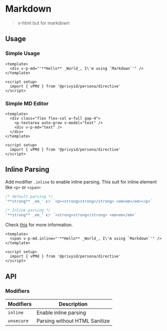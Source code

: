 <script setup>
  import { vPMd } from '.'
  import pTextarea from '../textarea/Textarea.vue'
  import { ref } from 'vue-demi'

  const text = ref('# Hello World\n> This is markdown')
</script>

# Markdown

> v-html but for markdown

## Usage

### Simple Usage
<preview>
  <div v-p-md="'**Hello** _World_, I\'m using `Markdown`'" />
</preview>

```vue
<template>
  <div v-p-md="'**Hello** _World_, I\'m using `Markdown`'" />
</template>

<script setup>
  import { vPMd } from '@privyid/persona/directive'
</script>
```

### Simple MD Editor

<preview class="flex-col">
  <div class="flex flex-col w-full gap-4">
    <p-textarea auto-grow v-model="text" />
    <div v-p-md="text" />
  </div>
</preview>

```vue
<template>
  <div class="flex flex-col w-full gap-4">
    <p-textarea auto-grow v-model="text" />
    <div v-p-md="text" />
  </div>
</template>

<script setup>
  import { vPMd } from '@privyid/persona/directive'
</script>
```

## Inline Parsing

Add modifier `.inline` to enable inline parsing. This suit for inline element like `<p>` or `<span>`

```js
/* default parsing */
'**strong** _em_' 👉 `<p><strong>strong</strong> <em>em</em></p>`

/* Inline parsing */
'**strong** _em_' 👉 `<strong>strong</strong> <em>em</em>`
```
Check [this](https://marked.js.org/using_advanced#inline) for more information.

<preview class="flex-col">
  <span v-p-md.inline="'**Hello** _World_, I\'m using `Markdown`'" />
</preview>

```vue
<template>
  <span v-p-md.inline="'**Hello** _World_, I\'m using `Markdown`'" />
</template>

<script setup>
  import { vPMd } from '@privyid/persona/directive'
</script>
```

## API

### Modifiers

| Modifiers  | Description                   |
|------------|-------------------------------|
| `inline`   | Enable inline parsing         |
| `unsecure` | Parsing without HTML Sanitize |
